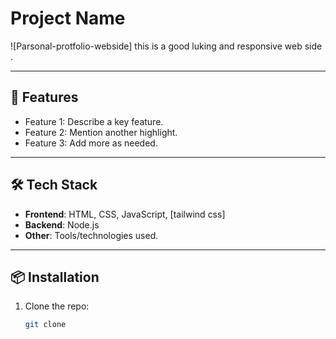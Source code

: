 # Project Name  

![Parsonal-protfolio-webside]
this is a good luking and responsive web side .  

---

## 🚀 Features  
- Feature 1: Describe a key feature.  
- Feature 2: Mention another highlight.  
- Feature 3: Add more as needed.  

---

## 🛠️ Tech Stack  
- **Frontend**: HTML, CSS, JavaScript, [tailwind css]  
- **Backend**: Node.js
- **Other**: Tools/technologies used.  

---

## 📦 Installation  

1. Clone the repo:  
   ```bash
   git clone 
